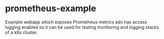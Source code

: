 # prometheus-example
Example webapp which exposes Prometheus metrics adn has access logging enabled so it can be used for testing monitoring and logging stacks of a k8s cluster.
